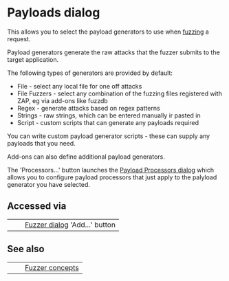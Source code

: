 # Payloads dialog #

This allows you to select the payload generators to use when [fuzzing][] a request.

Payload generators generate the raw attacks that the fuzzer submits to the target application.

The following types of generators are provided by default:

 *  File - select any local file for one off attacks
 *  File Fuzzers - select any combination of the fuzzing files registered with ZAP, eg via add-ons like fuzzdb
 *  Regex - generate attacks based on regex patterns
 *  Strings - raw strings, which can be entered manually ir pasted in
 *  Script - custom scripts that can generate any payloads required

You can write custom payload generator scripts - these can supply any payloads that you need.

Add-ons can also define additional payload generators.

The 'Processors...' button launches the [Payload Processors dialog][] which allows you to configure payload processors that just apply to the palyload generator you have selected.


## Accessed via ##

<table> 
 <tbody>
  <tr>
   <td>&nbsp;&nbsp;&nbsp;&nbsp;</td>
   <td><a href="HelpAddonsFuzzDialogue" rel="nofollow">Fuzzer dialog</a> 'Add...' button</td>
  </tr> 
 </tbody>
</table>

## See also ##

<table> 
 <tbody>
  <tr>
   <td>&nbsp;&nbsp;&nbsp;&nbsp;</td>
   <td><a href="HelpAddonsFuzzConcepts" rel="nofollow">Fuzzer concepts</a></td>
  </tr> 
 </tbody>
</table>


[fuzzing]: HelpAddonsFuzzConcepts
[Payload Processors dialog]: HelpAddonsFuzzProcessors
